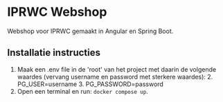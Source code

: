 # IPRWC Webshop
Webshop voor IPRWC gemaakt in Angular en Spring Boot.

## Installatie instructies
1. Maak een .env file in de 'root' van het project met daarin de volgende waardes (vervang username en password met sterkere waardes):
   2. PG_USER=username
   3. PG_PASSWORD=password
4. Open een terminal en run: `docker compose up`.